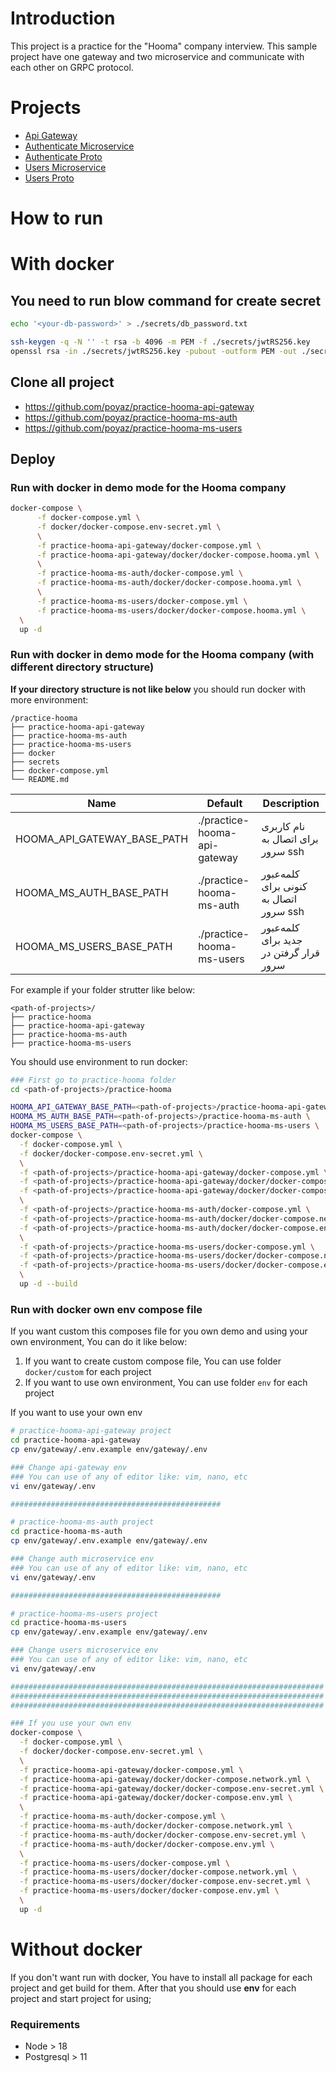 Introduction
========

This project is a practice for the "Hooma" company interview. This sample project have one gateway and two microservice
and communicate with each other on GRPC protocol.

Projects
========

* [Api Gateway](https://github.com/poyaz/practice-hooma-api-gateway)
* [Authenticate Microservice](https://github.com/poyaz/practice-hooma-ms-auth)
* [Authenticate Proto](https://github.com/poyaz/practice-hooma-proto-auth)
* [Users Microservice](https://github.com/poyaz/practice-hooma-ms-users)
* [Users Proto](https://github.com/poyaz/practice-hooma-proto-users)

How to run
==========

# With docker

## You need to run blow command for create secret

```bash
echo '<your-db-password>' > ./secrets/db_password.txt

ssh-keygen -q -N '' -t rsa -b 4096 -m PEM -f ./secrets/jwtRS256.key
openssl rsa -in ./secrets/jwtRS256.key -pubout -outform PEM -out ./secrets/jwtRS256.key.pub
```

## Clone all project

* https://github.com/poyaz/practice-hooma-api-gateway
* https://github.com/poyaz/practice-hooma-ms-auth
* https://github.com/poyaz/practice-hooma-ms-users

## Deploy

### Run with docker in demo mode for the Hooma company

```bash
docker-compose \
      -f docker-compose.yml \
      -f docker/docker-compose.env-secret.yml \
      \
      -f practice-hooma-api-gateway/docker-compose.yml \
      -f practice-hooma-api-gateway/docker/docker-compose.hooma.yml \
      \
      -f practice-hooma-ms-auth/docker-compose.yml \
      -f practice-hooma-ms-auth/docker/docker-compose.hooma.yml \
      \
      -f practice-hooma-ms-users/docker-compose.yml \
      -f practice-hooma-ms-users/docker/docker-compose.hooma.yml \
  \
  up -d
```

### Run with docker in demo mode for the Hooma company (with different directory structure)

**If your directory structure is not like below** you should run docker with more environment:

```
/practice-hooma
├── practice-hooma-api-gateway
├── practice-hooma-ms-auth
├── practice-hooma-ms-users
├── docker
├── secrets
├── docker-compose.yml
└── README.md
```

| Name                        | Default                      | Description                            |
|-----------------------------|------------------------------|----------------------------------------|
| HOOMA_API_GATEWAY_BASE_PATH | ./practice-hooma-api-gateway | نام کاربری برای اتصال به سرور ssh      |
| HOOMA_MS_AUTH_BASE_PATH     | ./practice-hooma-ms-auth     | کلمه‌عبور کنونی برای اتصال به سرور ssh |
| HOOMA_MS_USERS_BASE_PATH    | ./practice-hooma-ms-users    | کلمه‌عبور جدید برای قرار گرفتن در سرور |

For example if your folder strutter like below:

```
<path-of-projects>/
├── practice-hooma
├── practice-hooma-api-gateway
├── practice-hooma-ms-auth
├── practice-hooma-ms-users
```

You should use environment to run docker:

```bash
### First go to practice-hooma folder
cd <path-of-projects>/practice-hooma

HOOMA_API_GATEWAY_BASE_PATH=<path-of-projects>/practice-hooma-api-gateway \
HOOMA_MS_AUTH_BASE_PATH=<path-of-projects>/practice-hooma-ms-auth \
HOOMA_MS_USERS_BASE_PATH=<path-of-projects>/practice-hooma-ms-users \
docker-compose \
  -f docker-compose.yml \
  -f docker/docker-compose.env-secret.yml \
  \
  -f <path-of-projects>/practice-hooma-api-gateway/docker-compose.yml \
  -f <path-of-projects>/practice-hooma-api-gateway/docker/docker-compose.network.yml \
  -f <path-of-projects>/practice-hooma-api-gateway/docker/docker-compose.env-secret.yml \
  \
  -f <path-of-projects>/practice-hooma-ms-auth/docker-compose.yml \
  -f <path-of-projects>/practice-hooma-ms-auth/docker/docker-compose.network.yml \
  -f <path-of-projects>/practice-hooma-ms-auth/docker/docker-compose.env-secret.yml \
  \
  -f <path-of-projects>/practice-hooma-ms-users/docker-compose.yml \
  -f <path-of-projects>/practice-hooma-ms-users/docker/docker-compose.network.yml \
  -f <path-of-projects>/practice-hooma-ms-users/docker/docker-compose.env-secret.yml \
  \
  up -d --build

```

### Run with docker own env compose file

If you want custom this composes file for you own demo and using your own environment, You can do it like below:

1. If you want to create custom compose file, You can use folder `docker/custom` for each project
2. If you want to use own environment, You can use folder `env` for each project

If you want to use your own env

```bash
# practice-hooma-api-gateway project
cd practice-hooma-api-gateway
cp env/gateway/.env.example env/gateway/.env

### Change api-gateway env
### You can use of any of editor like: vim, nano, etc
vi env/gateway/.env

###############################################

# practice-hooma-ms-auth project
cd practice-hooma-ms-auth
cp env/gateway/.env.example env/gateway/.env

### Change auth microservice env
### You can use of any of editor like: vim, nano, etc
vi env/gateway/.env

###############################################

# practice-hooma-ms-users project
cd practice-hooma-ms-users
cp env/gateway/.env.example env/gateway/.env

### Change users microservice env
### You can use of any of editor like: vim, nano, etc
vi env/gateway/.env

######################################################################
######################################################################
######################################################################

### If you use your own env
docker-compose \
  -f docker-compose.yml \
  -f docker/docker-compose.env-secret.yml \
  \
  -f practice-hooma-api-gateway/docker-compose.yml \
  -f practice-hooma-api-gateway/docker/docker-compose.network.yml \
  -f practice-hooma-api-gateway/docker/docker-compose.env-secret.yml \
  -f practice-hooma-api-gateway/docker/docker-compose.env.yml \
  \
  -f practice-hooma-ms-auth/docker-compose.yml \
  -f practice-hooma-ms-auth/docker/docker-compose.network.yml \
  -f practice-hooma-ms-auth/docker/docker-compose.env-secret.yml \
  -f practice-hooma-ms-auth/docker/docker-compose.env.yml \
  \
  -f practice-hooma-ms-users/docker-compose.yml \
  -f practice-hooma-ms-users/docker/docker-compose.network.yml \
  -f practice-hooma-ms-users/docker/docker-compose.env-secret.yml \
  -f practice-hooma-ms-users/docker/docker-compose.env.yml \
  \
  up -d

```

# Without docker

If you don't want run with docker, You have to install all package for each project and get build for them. After that
you should use **env** for each project and start project for using;

### Requirements

* Node > 18
* Postgresql > 11
